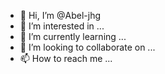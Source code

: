 - 👋 Hi, I’m @Abel-jhg
- 👀 I’m interested in ...
- 🌱 I’m currently learning ...
- 💞️ I’m looking to collaborate on ...
- 📫 How to reach me ...

<!---
Abel-jhg/Abel-jhg is a ✨ special ✨ repository because its `README.md` (this file) appears on your GitHub profile.
You can click the Preview link to take a look at your changes.
--->
